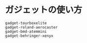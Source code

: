 # ガジェットの使い方

```{toctree}
gadget-tourboxelite
gadget-roland-aerocaster
gadget-bmd-atemmini
gadget-behringer-xenyx
```
